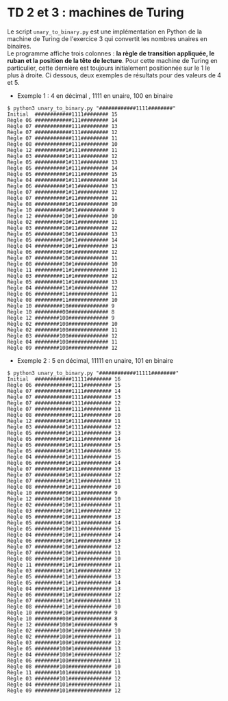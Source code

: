 # TD 2 et 3 : machines de Turing

Le script `unary_to_binary.py` est une implémentation en Python de la machine de Turing de l'exercice 3 qui convertit les nombres unaires en binaires.  
Le programme affiche trois colonnes : **la règle de transition appliquée, le ruban et la position de la tête de lecture**. Pour cette machine de Turing en particulier, cette dernière est toujours initialement positionnée sur le 1 le plus à droite.
Ci dessous, deux exemples de résultats pour des valeurs de 4 et 5.  
* Exemple 1 : 4 en décimal , 1111 en unaire, 100 en binaire
```
$ python3 unary_to_binary.py "############1111########"
Initial  ############1111######## 15
Règle 06 ############111######### 14
Règle 07 ############111######### 13
Règle 07 ############111######### 12
Règle 07 ############111######### 11
Règle 08 ############111######### 10
Règle 12 ##########1#111######### 11
Règle 03 ##########1#111######### 12
Règle 05 ##########1#111######### 13
Règle 05 ##########1#111######### 14
Règle 05 ##########1#111######### 15
Règle 04 ##########1#111######### 14
Règle 06 ##########1#11########## 13
Règle 07 ##########1#11########## 12
Règle 07 ##########1#11########## 11
Règle 08 ##########1#11########## 10
Règle 10 ##########0#11########## 9
Règle 12 #########10#11########## 10
Règle 02 #########10#11########## 11
Règle 03 #########10#11########## 12
Règle 05 #########10#11########## 13
Règle 05 #########10#11########## 14
Règle 04 #########10#11########## 13
Règle 06 #########10#1########### 12
Règle 07 #########10#1########### 11
Règle 08 #########10#1########### 10
Règle 11 #########11#1########### 11
Règle 03 #########11#1########### 12
Règle 05 #########11#1########### 13
Règle 04 #########11#1########### 12
Règle 06 #########11############# 11
Règle 08 #########11############# 10
Règle 10 #########10############# 9
Règle 10 #########00############# 8
Règle 12 ########100############# 9
Règle 02 ########100############# 10
Règle 02 ########100############# 11
Règle 03 ########100############# 12
Règle 04 ########100############# 11
Règle 09 ########100############# 12
```
* Exemple 2 : 5 en décimal, 11111 en unaire, 101 en binaire
```
$ python3 unary_to_binary.py "############11111########"
Initial  ############11111######## 16
Règle 06 ############1111######### 15
Règle 07 ############1111######### 14
Règle 07 ############1111######### 13
Règle 07 ############1111######### 12
Règle 07 ############1111######### 11
Règle 08 ############1111######### 10
Règle 12 ##########1#1111######### 11
Règle 03 ##########1#1111######### 12
Règle 05 ##########1#1111######### 13
Règle 05 ##########1#1111######### 14
Règle 05 ##########1#1111######### 15
Règle 05 ##########1#1111######### 16
Règle 04 ##########1#1111######### 15
Règle 06 ##########1#111########## 14
Règle 07 ##########1#111########## 13
Règle 07 ##########1#111########## 12
Règle 07 ##########1#111########## 11
Règle 08 ##########1#111########## 10
Règle 10 ##########0#111########## 9
Règle 12 #########10#111########## 10
Règle 02 #########10#111########## 11
Règle 03 #########10#111########## 12
Règle 05 #########10#111########## 13
Règle 05 #########10#111########## 14
Règle 05 #########10#111########## 15
Règle 04 #########10#111########## 14
Règle 06 #########10#11########### 13
Règle 07 #########10#11########### 12
Règle 07 #########10#11########### 11
Règle 08 #########10#11########### 10
Règle 11 #########11#11########### 11
Règle 03 #########11#11########### 12
Règle 05 #########11#11########### 13
Règle 05 #########11#11########### 14
Règle 04 #########11#11########### 13
Règle 06 #########11#1############ 12
Règle 07 #########11#1############ 11
Règle 08 #########11#1############ 10
Règle 10 #########10#1############ 9
Règle 10 #########00#1############ 8
Règle 12 ########100#1############ 9
Règle 02 ########100#1############ 10
Règle 02 ########100#1############ 11
Règle 03 ########100#1############ 12
Règle 05 ########100#1############ 13
Règle 04 ########100#1############ 12
Règle 06 ########100############## 11
Règle 08 ########100############## 10
Règle 11 ########101############## 11
Règle 03 ########101############## 12
Règle 04 ########101############## 11
Règle 09 ########101############## 12
```

